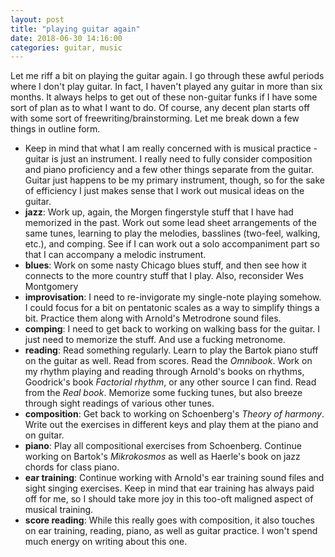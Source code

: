 ```yaml
---
layout: post
title: "playing guitar again"
date: 2018-06-30 14:16:00
categories: guitar, music
---
```

Let me riff a bit on playing the guitar again. I go through these awful periods where I don't play guitar. In fact, I haven't played any guitar in more than six months. It always helps to get out of these non-guitar funks if I have some sort of plan as to what I want to do. Of course, any decent plan starts off with some sort of freewriting/brainstorming. Let me break down a few things in outline form.

* Keep in mind that what I am really concerned with is musical practice - guitar is just an instrument. I really need to fully consider composition and piano proficiency and a few other things separate from the guitar. Guitar just happens to be my primary instrument, though, so for the sake of efficiency I just makes sense that I work out musical ideas on the guitar.
* **jazz**: Work up, again, the Morgen fingerstyle stuff that I have had memorized in the past. Work out some lead sheet arrangements of the same tunes, learning to play the melodies, basslines (two-feel, walking, etc.), and comping. See if I can work out a solo accompaniment part so that I can accompany a melodic instrument.
* **blues**: Work on some nasty Chicago blues stuff, and then see how it connects to the more country stuff that I play. Also, reconsider Wes Montgomery
* **improvisation**: I need to re-invigorate my single-note playing somehow. I could focus for a bit on pentatonic scales as a way to simplify things a bit. Practice them along with Arnold's Metrodrone sound files.
* **comping**: I need to get back to working on walking bass for the guitar. I just need to memorize the stuff. And use a fucking metronome.
* **reading**: Read something regularly. Learn to play the Bartok piano stuff on the guitar as well. Read from scores. Read the *Omnibook*. Work on my rhythm playing and reading through Arnold's books on rhythms, Goodrick's book *Factorial rhythm*, or any other source I can find. Read from the *Real book*. Memorize some fucking tunes, but also breeze through sight readings of various other tunes.
* **composition**: Get back to working on Schoenberg's *Theory of harmony*. Write out the exercises in different keys and play them at the piano and on guitar.
* **piano**: Play all compositional exercises from Schoenberg. Continue working on Bartok's *Mikrokosmos* as well as Haerle's book on jazz chords for class piano.
* **ear training**: Continue working with Arnold's ear training sound files and sight singing exercises. Keep in mind that ear training has always paid off for me, so I should take more joy in this too-oft maligned aspect of musical training.
* **score reading**: While this really goes with composition, it also touches on ear training, reading, piano, as well as guitar practice. I won't spend much energy on writing about this one.
